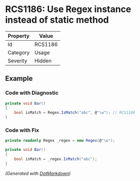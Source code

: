 # RCS1186: Use Regex instance instead of static method

| Property | Value   |
| -------- | ------- |
| Id       | RCS1186 |
| Category | Usage   |
| Severity | Hidden  |

## Example

### Code with Diagnostic

```csharp
private void Bar()
{
    bool isMatch = Regex.IsMatch("abc", @"\w"); // RCS1186
}
```

### Code with Fix

```csharp
private readonly Regex _regex = new Regex(@"\w");

private void Bar()
{
    bool isMatch = _regex.IsMatch("abc");
}
```


*\(Generated with [DotMarkdown](http://github.com/JosefPihrt/DotMarkdown)\)*